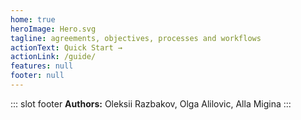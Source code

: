 ```yaml
---
home: true
heroImage: Hero.svg
tagline: agreements, objectives, processes and workflows
actionText: Quick Start →
actionLink: /guide/
features: null
footer: null
---
```


::: slot footer
**Authors:** Oleksii Razbakov, Olga Alilovic, Alla Migina
:::

